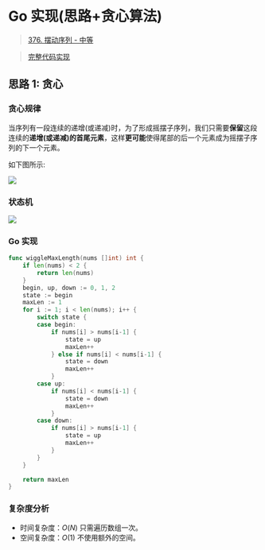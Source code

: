 # Go 实现(思路+贪心算法)

> [376. 摆动序列 - 中等](https://leetcode-cn.com/problems/wiggle-subsequence/)

> [完整代码实现](https://github.com/bingohuang/go-codes/blob/master/leetcode/editor/cn/p376_d2_WiggleSubsequence_test.go)

## 思路 1: 贪心
### 贪心规律
当序列有一段连续的递增(或递减)时，为了形成摇摆子序列，我们只需要**保留**这段连续的**递增(或递减)**的**首尾元素**，这样**更可能**使得尾部的后一个元素成为摇摆子序列的下一个元素。

如下图所示:

![](https://leetcode-cn.oss-cn-hangzhou.aliyuncs.com/p371/p371-1.png)

### 状态机

![](https://leetcode-cn.oss-cn-hangzhou.aliyuncs.com/p371/p371-2.png)

### Go 实现
```go
func wiggleMaxLength(nums []int) int {
	if len(nums) < 2 {
		return len(nums)
	}
	begin, up, down := 0, 1, 2
	state := begin
	maxLen := 1
	for i := 1; i < len(nums); i++ {
		switch state {
		case begin:
			if nums[i] > nums[i-1] {
				state = up
				maxLen++
			} else if nums[i] < nums[i-1] {
				state = down
				maxLen++
			}
		case up:
			if nums[i] < nums[i-1] {
				state = down
				maxLen++
			}
		case down:
			if nums[i] > nums[i-1] {
				state = up
				maxLen++
			}
		}
	}

	return maxLen
}
```
### 复杂度分析
- 时间复杂度：$O(N)$ 只需遍历数组一次。
- 空间复杂度：$O(1)$ 不使用额外的空间。
